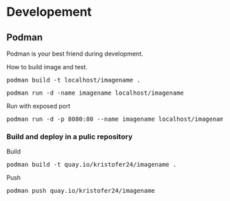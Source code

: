 # Developement 

## Podman
Podman is your best friend during development.

How to build image and test.

<pre>
podman build -t localhost/imagename .
</pre>

<pre>
podman run -d -name imagename localhost/imagename
</pre>

Run with exposed port
<pre>
podman run -d -p 8080:80 --name imagename localhost/imagename
</pre>

### Build and deploy in a pulic repository
Build
<pre>podman build -t quay.io/kristofer24/imagename .</pre>
Push
<pre>podman push quay.io/kristofer24/imagename</pre>